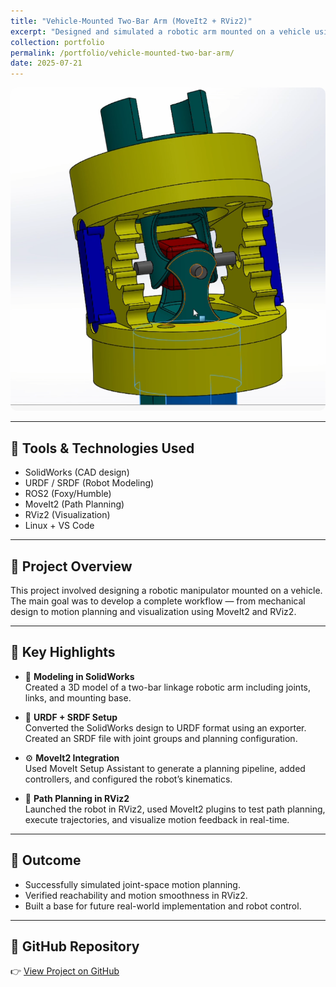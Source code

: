 ```yaml
---
title: "Vehicle-Mounted Two-Bar Arm (MoveIt2 + RViz2)"
excerpt: "Designed and simulated a robotic arm mounted on a vehicle using SolidWorks, URDF, MoveIt2, and RViz2 for path planning and control."
collection: portfolio
permalink: /portfolio/vehicle-mounted-two-bar-arm/
date: 2025-07-21
---
```


<img src="/images/drill_mechanism.png" alt="Vehicle-Mounted Two-Bar Arm" style="max-width: 100%; border-radius: 10px;">

---

## 🔧 Tools & Technologies Used
- SolidWorks (CAD design)
- URDF / SRDF (Robot Modeling)
- ROS2 (Foxy/Humble)
- MoveIt2 (Path Planning)
- RViz2 (Visualization)
- Linux + VS Code

---

## 🚗 Project Overview

This project involved designing a robotic manipulator mounted on a vehicle. The main goal was to develop a complete workflow — from mechanical design to motion planning and visualization using MoveIt2 and RViz2.

---

## 📌 Key Highlights

- 🧩 **Modeling in SolidWorks**  
  Created a 3D model of a two-bar linkage robotic arm including joints, links, and mounting base.

- 🔄 **URDF + SRDF Setup**  
  Converted the SolidWorks design to URDF format using an exporter. Created an SRDF file with joint groups and planning configuration.

- ⚙️ **MoveIt2 Integration**  
  Used MoveIt Setup Assistant to generate a planning pipeline, added controllers, and configured the robot’s kinematics.

- 🧠 **Path Planning in RViz2**  
  Launched the robot in RViz2, used MoveIt2 plugins to test path planning, execute trajectories, and visualize motion feedback in real-time.

---

## 🎯 Outcome

- Successfully simulated joint-space motion planning.
- Verified reachability and motion smoothness in RViz2.
- Built a base for future real-world implementation and robot control.

---

## 🔗 GitHub Repository

👉 [View Project on GitHub](https://github.com/shareefbaba/vehicle-mounted-two-bar-arm) <!-- replace if needed -->
